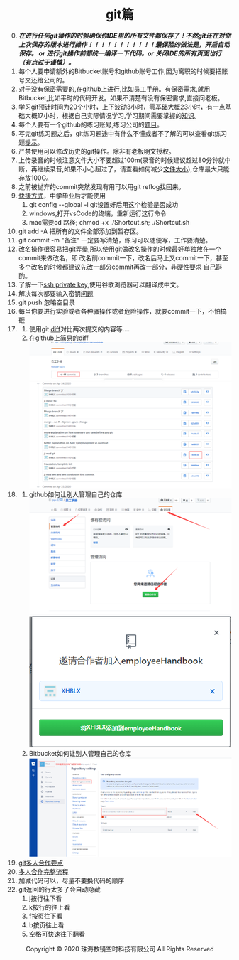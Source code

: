 # <center>git篇</center>

0. ***在进行任何git操作的时候确保你IDE里的所有文件都保存了！不然git还在对你上次保存的版本进行操作！！！！！！！！！！！最保险的做法是，开启自动保存。 or 进行git操作前都统一编译一下代码。or 关闭IDE的所有页面也行（有点过于谨慎）。***
1. 每个人要申请额外的Bitbucket账号和github账号工作,因为离职的时候要把账号交还给公司的。
2. 对于没有保密需要的,在github上进行,比如员工手册。有保密需求,就用Bitbucket,比如平时的代码开发。如果不清楚有没有保密需求,直接问老板。
3. 学习git预计时间为20个小时，上下波动3小时，零基础大概23小时，有一点基础大概17小时，根据自己实际情况学习,学习期间需要掌握的[知识](git总结.md)。
4. 每个人要有一个github的练习账号,练习公司的[题目](git练习题.md)。
5. 写完git练习题之后，git练习题途中有什么不懂或者不了解的可以查看git练习题[提示](git练习题提示.md)。
6. 严禁使用可以修改历史的git操作。除非有老板明文授权。
7. 上传录音的时候注意文件大小不要超过100m(录音的时候建议超过80分钟就中断，再继续录音,如果不小心超过了，请查看如何减少[文件大小](https://jingyan.baidu.com/article/359911f550cf7757fe03063b.html)),仓库最大只能存放100G。
8. 之前被抛弃的commit突然发现有用可以用git reflog找回来。
9. [快捷方式](Shortcuts.sh)，中学毕业后才能使用
    1. git config --global -l git设置好后用这个检验是否成功
    2. windows,打开vsCode的终端，重新运行这行命令
    3. mac需要cd 路径; chmod +x ./Shortcut.sh; ./Shortcut.sh
10. git add -A 把所有的文件全部添加到暂存区。
11. git commit -m "备注" 一定要写清楚，练习可以随便写，工作要清楚。
12. 改名操作很容易把git弄晕,所以使用git做改名操作的时候最好单独放在一个commit来做改名，即 改名前commit一下，改名后马上又commit一下，甚至多个改名的时候都建议先改一部分commit再改一部分，非硬性要求 自己斟酌。
13. 了解一下[ssh private key](https://confluence.atlassian.com/bitbucket/set-up-an-ssh-key-728138079.html),使用谷歌浏览器可以翻译成中文。
14. 解决每次都要输入密钥[问题](http://www.wechatbus.com/artifice/9.html)
15. git push 忽略空目录
16. 每当你要进行实验或者各种骚操作或者危险操作，就要commit一下，不怕搞砸
18. 
    1. 使用git [diff](https://www.cnblogs.com/lsgxeva/p/8540485.html)对比两次提交的内容等....
    2. 在github上简易的diff
    ![img](img/github的commit.jpg )
    ![img](img/找到要对比的文件.jpg )
19. 
    1. github如何让别人管理自己的仓库
    ![img](img/github添加权限1.jpg )
    ![img](img/github添加权限2.jpg )
    2. Bitbucket如何让别人管理自己的仓库
    ![img](img/Bitbucket添加权限.jpg )
20. [git多人合作要点](git多人合作要点.md)
21. [多人合作完整流程](多人合作完整流程.md)
22. 加减代码可以，尽量不要换代码的顺序
12. git返回的行太多了会自动隐藏
    1. j按行往下看
    2. k按行的往上看
    3. f按页往下看
    4. b按页往上看
    5. 空格可快速往下翻看
<center> Copyright © 2020 珠海数镜空时科技有限公司 All Rights Reserved</center>